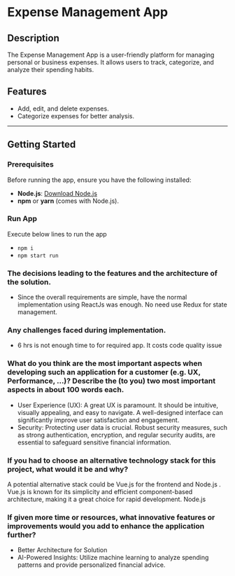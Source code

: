 # Expense Management App

## Description

The Expense Management App is a user-friendly platform for managing personal or business expenses. It allows users to track, categorize, and analyze their spending habits.

## Features

- Add, edit, and delete expenses.
- Categorize expenses for better analysis.

---

## Getting Started

### Prerequisites

Before running the app, ensure you have the following installed:

- **Node.js**: [Download Node.js](https://nodejs.org/)
- **npm** or **yarn** (comes with Node.js).

### Run App

Execute below lines to run the app

- `npm i`
- `npm start run`

### The decisions leading to the features and the architecture of the solution.

- Since the overall requirements are simple, have the normal implementation using ReactJs was enough. No need use Redux for state management.

### Any challenges faced during implementation.

- 6 hrs is not enough time to for required app. It costs code quality issue

### What do you think are the most important aspects when developing such an application for a customer (e.g. UX, Performance, ...)? Describe the (to you) two most important aspects in about 100 words each.

- User Experience (UX): A great UX is paramount. It should be intuitive, visually appealing, and easy to navigate. A well-designed interface can significantly improve user satisfaction and engagement.
- Security: Protecting user data is crucial. Robust security measures, such as strong authentication, encryption, and regular security audits, are essential to safeguard sensitive financial information.

### If you had to choose an alternative technology stack for this project, what would it be and why?

A potential alternative stack could be Vue.js for the frontend and Node.js . Vue.js is known for its simplicity and efficient component-based architecture, making it a great choice for rapid development. Node.js

### If given more time or resources, what innovative features or improvements would you add to enhance the application further?

- Better Architecture for Solution
- AI-Powered Insights: Utilize machine learning to analyze spending patterns and provide personalized financial advice.
